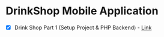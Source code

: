 # DrinkShop Mobile Application

- [x] Drink Shop Part 1 (Setup Project & PHP Backend) - [Link](tutorials/tutorial1.md)